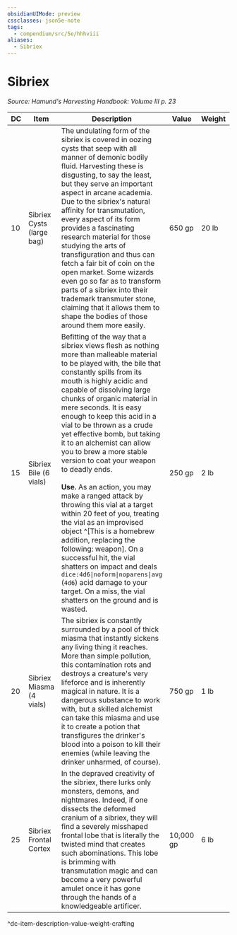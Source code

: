 ```yaml
---
obsidianUIMode: preview
cssclasses: json5e-note
tags:
  - compendium/src/5e/hhhviii
aliases:
  - Sibriex
---
```

# Sibriex
*Source: Hamund's Harvesting Handbook: Volume III p. 23* 

| DC | Item | Description | Value | Weight | Crafting |
|----|------|-------------|-------|--------|----------|
| 10 | Sibriex Cysts (large bag) | The undulating form of the sibriex is covered in oozing cysts that seep with all manner of demonic bodily fluid. Harvesting these is disgusting, to say the least, but they serve an important aspect in arcane academia. Due to the sibriex's natural affinity for transmutation, every aspect of its form provides a fascinating research material for those studying the arts of transfiguration and thus can fetch a fair bit of coin on the open market. Some wizards even go so far as to transform parts of a sibriex into their trademark transmuter stone, claiming that it allows them to shape the bodies of those around them more easily. | 650 gp | 20 lb | — |
| 15 | Sibriex Bile (6 vials) | Befitting of the way that a sibriex views flesh as nothing more than malleable material to be played with, the bile that constantly spills from its mouth is highly acidic and capable of dissolving large chunks of organic material in mere seconds. It is easy enough to keep this acid in a vial to be thrown as a crude yet effective bomb, but taking it to an alchemist can allow you to brew a more stable version to coat your weapon to deadly ends.<br /><br />**Use.** As an action, you may make a ranged attack by throwing this vial at a target within 20 feet of you, treating the vial as an improvised object ^[This is a homebrew addition, replacing the following: weapon]. On a successful hit, the vial shatters on impact and deals `dice:4d6\|noform\|noparens\|avg` (`4d6`) acid damage to your target. On a miss, the vial shatters on the ground and is wasted. | 250 gp | 2 lb | [[5. Mechanics/Items/Coating Of Corrosion (HHHVIII).md\|Coating of Corrosion]] |
| 20 | Sibriex Miasma (4 vials) | The sibriex is constantly surrounded by a pool of thick miasma that instantly sickens any living thing it reaches. More than simple pollution, this contamination rots and destroys a creature's very lifeforce and is inherently magical in nature. It is a dangerous substance to work with, but a skilled alchemist can take this miasma and use it to create a potion that transfigures the drinker's blood into a poison to kill their enemies (while leaving the drinker unharmed, of course). | 750 gp | 1 lb | [[5. Mechanics/Items/Concoction Of Contamination (HHHVIII).md\|Concoction of Contamination]] |
| 25 | Sibriex Frontal Cortex | In the depraved creativity of the sibriex, there lurks only monsters, demons, and nightmares. Indeed, if one dissects the deformed cranium of a sibriex, they will find a severely misshaped frontal lobe that is literally the twisted mind that creates such abominations. This lobe is brimming with transmutation magic and can become a very powerful amulet once it has gone through the hands of a knowledgeable artificer. | 10,000 gp | 6 lb | [[5. Mechanics/Items/Amulet Of The Flesh Shaper (HHHVIII).md\|Amulet of the Flesh-shaper]] |
^dc-item-description-value-weight-crafting
